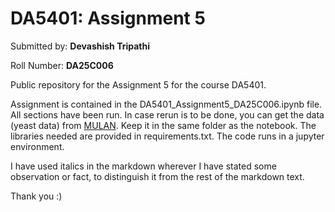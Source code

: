 # DA5401: Assignment 5

Submitted by: **Devashish Tripathi**

Roll Number: **DA25C006**

Public repository for the Assignment 5 for the course DA5401.

Assignment is contained in the DA5401_Assignment5_DA25C006.ipynb file. All sections have been run. In case rerun is to be done, you can get the data (yeast data) from [MULAN](https://mulan.sourceforge.net/datasets-mlc.html). Keep it in the same folder as the notebook. The libraries needed are provided in requirements.txt. The code runs in a jupyter environment. 

I have used italics in the markdown wherever I have stated some observation or fact, to distinguish it from the rest of the markdown text.

Thank you :)
